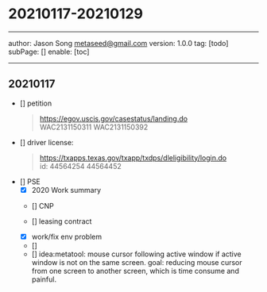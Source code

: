 # 20210117-20210129
---
author: Jason Song <metaseed@gmail.com>
version: 1.0.0
tag: [todo]
subPage: []
enable: [toc]

---
## 20210117
- [] petition
    > https://egov.uscis.gov/casestatus/landing.do   
    > WAC2131150311
    > WAC2131150392
- [] driver license:   
  > https://txapps.texas.gov/txapp/txdps/dleligibility/login.do  
  > id: 44564254  44564452
- [] PSE
     - [x] 2020 Work summary
     - [] CNP
 
  - [] leasing contract
  - [x] work/fix env problem
  - [] 
  - [] idea:metatool: mouse cursor following active window if active window is not on the same screen. goal: reducing mouse cursor from one screen to another screen, which is time consume and painful.

